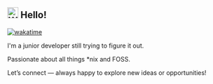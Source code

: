 <h2 align="left"> <img src="https://media.giphy.com/media/hvRJCLFzcasrR4ia7z/giphy.gif" alt="Waving Hand" width="25px" height="25px"> Hello! </h2>

[![wakatime](https://wakatime.com/badge/user/018d2724-5245-41f2-bacd-7b68daa01c31.svg)](https://wakatime.com/@018d2724-5245-41f2-bacd-7b68daa01c31)

I'm a junior developer still trying to figure it out.
<!-- (In)famously know for smiling as I watch your code break -->
Passionate about all things *nix and FOSS.
  
Let’s connect — always happy to explore new ideas or opportunities!
